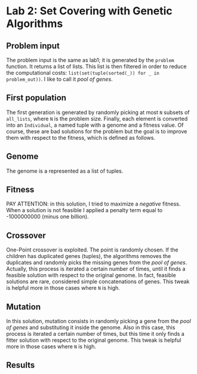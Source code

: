 # Lab 2: Set Covering with Genetic Algorithms

## Problem input
The problem input is the same as lab1; it is generated by the `problem` function.
It returns a list of lists. This list is then filtered in order to reduce the computational costs: `list(set(tuple(sorted(_)) for _ in problem_out))`.
I like to call it _pool of genes_.
## First population
The first generation is generated by randomly picking at most `N` subsets of `all_lists`, where `N` is the problem size.
Finally, each element is converted into an `Individual`, a named tuple with a genome and a fitness value.
Of course, these are bad solutions for the problem but the goal is to improve them with respect to the fitness, which is defined as follows.
## Genome
The genome is a represented as a list of tuples. 
## Fitness
PAY ATTENTION: in this solution, I tried to maximize a _negative_ fitness.
When a solution is not feasible I applied a penalty term equal to -1000000000 (minus one billion).
## Crossover
One-Point crossover is exploited. The point is randomly chosen. If the children has duplicated genes (tuples), the algorithms removes the duplicates and randomly picks the missing genes from the _pool of genes_. 
Actually, this process is iterated a certain number of times, until it finds a feasible solution with respect to the original genome. In fact, feasible solutions are rare, considered simple concatenations of genes. This tweak is helpful more in those cases where `N` is high.
## Mutation
In this solution, mutation consists in randomly picking a gene from the _pool of genes_ and substituting it inside the genome.
Also in this case, this process is iterated a certain number of times, but this time it only finds a fitter solution with respect to the original genome. This tweak is helpful more in those cases where `N` is high.
## Results
